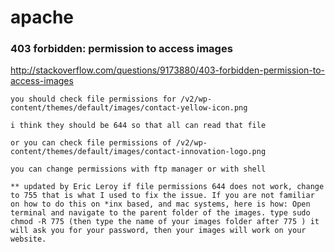 # apache

### 403 forbidden: permission to access images

<http://stackoverflow.com/questions/9173880/403-forbidden-permission-to-access-images>

```
you should check file permissions for /v2/wp-content/themes/default/images/contact-yellow-icon.png

i think they should be 644 so that all can read that file

or you can check file permissions of /v2/wp-content/themes/default/images/contact-innovation-logo.png

you can change permissions with ftp manager or with shell

** updated by Eric Leroy if file permissions 644 does not work, change to 755 that is what I used to fix the issue. If you are not familiar on how to do this on *inx based, and mac systems, here is how: Open terminal and navigate to the parent folder of the images. type sudo chmod -R 775 (then type the name of your images folder after 775 ) it will ask you for your password, then your images will work on your website.
```